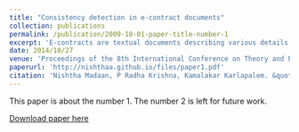 ```yaml
---
title: "Consistency detection in e-contract documents"
collection: publications
permalink: /publication/2009-10-01-paper-title-number-1
excerpt: 'E-contracts are textual documents describing various details and dependencies in the contract. These dependencies and constraints in an e-contract can be differently stated in different parts of large documents. Determining inconsistencies in an e-contract document is a challenging task. We construct (a) a sentence dependency graph from natural languages sentences, and (b) contract element dependency graph from contract element dependencies existing in the contract document. We present a methodology with the combination of these two graphs that ensures the consistency of the contract. We also present evaluation of our approach on a sample contract document and present visualization for representing the graphs.'
date: 2014/10/27
venue: 'Proceedings of the 8th International Conference on Theory and Practice of Electronic Governance'
paperurl: 'http://nishthaa.github.io/files/paper1.pdf'
citation: 'Nishtha Madaan, P Radha Krishna, Kamalakar Karlapalem. &quot;Consistency detection in e-contract documents.&quot; <i>Journal 1</i>. 1(1).'
---
```

This paper is about the number 1. The number 2 is left for future work.

[Download paper here](https://dl.acm.org/citation.cfm?id=2691249)

